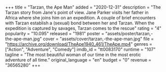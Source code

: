 +++
title = "Tarzan, the Ape Man"
added = "2020-12-31"
description = "The Tarzan story from Jane's point of view. Jane Parker visits her father in Africa where she joins him on an expedition. A couple of brief encounters with Tarzan establish a (sexual) bond between her and Tarzan. When the expedition is captured by savages, Tarzan comes to the rescue"
rating = "4"
popularity = "10.095"
released = "1981"
poster = "assets/poster/tarzan,-the-ape-man.jpg"
cover = "assets/cover/tarzan,-the-ape-man.jpg"
file = "https://archive.org/download/TheApe1940_461/TheApe.mp4"
genres = ["Action", "Adventure", "Comedy"]
imdb_id = "tt0083170"
runtime = "107"
tagline = "The most beautiful woman of our time in the most erotic adventure of all time."
original_language = "en"
budget = "0"
revenue = "36565280"
+++